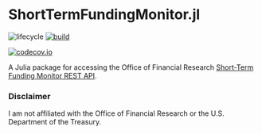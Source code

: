 # ShortTermFundingMonitor.jl

<!-- Tidyverse lifecycle badges, see https://www.tidyverse.org/lifecycle/ Uncomment or delete as needed. -->
![lifecycle](https://img.shields.io/badge/lifecycle-experimental-orange.svg)<!--
![lifecycle](https://img.shields.io/badge/lifecycle-maturing-blue.svg)
![lifecycle](https://img.shields.io/badge/lifecycle-stable-green.svg)
![lifecycle](https://img.shields.io/badge/lifecycle-retired-orange.svg)
![lifecycle](https://img.shields.io/badge/lifecycle-archived-red.svg)
![lifecycle](https://img.shields.io/badge/lifecycle-dormant-blue.svg) -->
[![build](https://github.com/tbeason/ShortTermFundingMonitor.jl/workflows/CI/badge.svg)](https://github.com/tbeason/ShortTermFundingMonitor.jl/actions?query=workflow%3ACI)
<!-- travis-ci.com badge, uncomment or delete as needed, depending on whether you are using that service. -->
<!-- [![Build Status](https://travis-ci.com/tbeason/ShortTermFundingMonitor.jl.svg?branch=main)](https://travis-ci.com/tbeason/ShortTermFundingMonitor.jl) -->
<!-- Coverage badge on codecov.io, which is used by default. -->
[![codecov.io](http://codecov.io/github/tbeason/ShortTermFundingMonitor.jl/coverage.svg?branch=main)](http://codecov.io/github/tbeason/ShortTermFundingMonitor.jl?branch=main)
<!-- Documentation -- uncomment or delete as needed -->
<!--
[![Documentation](https://img.shields.io/badge/docs-stable-blue.svg)](https://tbeason.github.io/ShortTermFundingMonitor.jl/stable)
[![Documentation](https://img.shields.io/badge/docs-master-blue.svg)](https://tbeason.github.io/ShortTermFundingMonitor.jl/dev)
-->


A Julia package for accessing the Office of Financial Research [Short-Term Funding Monitor REST API](https://www.financialresearch.gov/short-term-funding-monitor/).

### Disclaimer

I am not affiliated with the Office of Financial Research or the U.S. Department of the Treasury.
